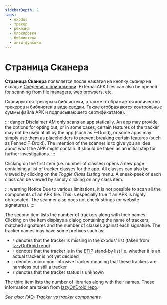 ```yaml
---
sidebarDepth: 2
tags:
  - exodus
  - трекер
  - реклама
  - блокировка
  - библиотека
  - анти-функции
---
```


# Страница Сканера
**Страница Сканера** появляется после нажатия на кнопку _сканер_ на вкладке [Сведения о приложении][app_info]. External APK files can also be opened for scanning from file managers, web browsers, etc.

Сканируются трекеры и библиотеки, а также отображается количество трекеров и библиотек в виде сводки. Также отображаются контрольные суммы файла APK и подписывающего сертификата(ов).

::: danger Disclaimer
AM only scans an app statically. An app may provide the options for opting out, or in some cases, certain features of the tracker may not be used at all by the app (such as F-Droid), or some apps may simply use them as placeholders to prevent breaking certain features (such as Fennec F-Droid). The intention of the scanner is to give you an idea about what the APK might contain. It should be taken as an initial step for further investigations.
:::

Clicking on the first item (i.e. number of classes) opens a new page containing a list of tracker classes for the app. All classes can also be viewed by clicking on the _Toggle Class Listing_ menu. A sneak-peek of each class can be viewed by simply clicking on any class item.

::: warning Notice
Due to various limitations, it is not possible to scan all the components of an APK file. This is especially true if an APK is highly obfuscated. The scanner also does not check strings (or website signatures).
:::

The second item lists the number of trackers along with their names. Clicking on the item displays a dialog containing the name of trackers, matched signatures and the number of classes against each signature. The tracker names may have some prefixes such as:
- `°` denotes that the tracker is missing in the εxodus' list (taken from [IzzyOnDroid repo][izzy])
- `²` denotes that the tracker is in the [ETIP][etip] stand-by list i.e. whether it is an actual tracker is not yet decided
- `µ` denotes micro non-intrusive tracker meaning that these trackers are harmless but still a tracker
- `?` denotes that the tracker status is unknown

The third item lists the number of libraries along with their names. These information are taken from [IzzyOnDroid repo][izzy].

_See also: [FAQ: Tracker vs tracker components][t_vs_tc]_

[app_info]: ./app-details-page.md#вкладка-«о-приложении»
[etip]: https://etip.exodus-privacy.eu.org
[t_vs_tc]: ../faq/app-components.md#класс-трекера-и-компоненты-трекера-в-чем-разница
[izzy]: https://gitlab.com/IzzyOnDroid/repo
